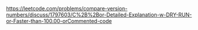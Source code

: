 https://leetcode.com/problems/compare-version-numbers/discuss/1797603/C%2B%2Bor-Detailed-Explanation-w-DRY-RUN-or-Faster-than-100.00-orCommented-code
